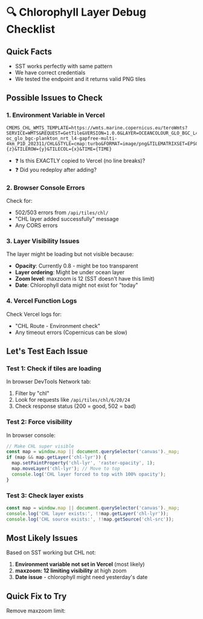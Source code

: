 # 🔍 Chlorophyll Layer Debug Checklist

## Quick Facts
- SST works perfectly with same pattern
- We have correct credentials
- We tested the endpoint and it returns valid PNG tiles

## Possible Issues to Check

### 1. **Environment Variable in Vercel**
```
CMEMS_CHL_WMTS_TEMPLATE=https://wmts.marine.copernicus.eu/teroWmts?SERVICE=WMTS&REQUEST=GetTile&VERSION=1.0.0&LAYER=OCEANCOLOUR_GLO_BGC_L4_NRT_009_102/cmems_obs-oc_glo_bgc-plankton_nrt_l4-gapfree-multi-4km_P1D_202311/CHL&STYLE=cmap:turbo&FORMAT=image/png&TILEMATRIXSET=EPSG:3857&TILEMATRIX={z}&TILEROW={y}&TILECOL={x}&TIME={TIME}
```
- ❓ Is this EXACTLY copied to Vercel (no line breaks)?
- ❓ Did you redeploy after adding?

### 2. **Browser Console Errors**
Check for:
- 502/503 errors from `/api/tiles/chl/`
- "CHL layer added successfully" message
- Any CORS errors

### 3. **Layer Visibility Issues**
The layer might be loading but not visible because:
- **Opacity**: Currently 0.8 - might be too transparent
- **Layer ordering**: Might be under ocean layer
- **Zoom level**: maxzoom is 12 (SST doesn't have this limit)
- **Date**: Chlorophyll data might not exist for "today"

### 4. **Vercel Function Logs**
Check Vercel logs for:
- "CHL Route - Environment check"
- Any timeout errors (Copernicus can be slow)

## Let's Test Each Issue

### Test 1: Check if tiles are loading
In browser DevTools Network tab:
1. Filter by "chl"
2. Look for requests like `/api/tiles/chl/6/20/24`
3. Check response status (200 = good, 502 = bad)

### Test 2: Force visibility
In browser console:
```javascript
// Make CHL super visible
const map = window.map || document.querySelector('canvas')._map;
if (map && map.getLayer('chl-lyr')) {
  map.setPaintProperty('chl-lyr', 'raster-opacity', 1);
  map.moveLayer('chl-lyr'); // Move to top
  console.log('CHL layer forced to top with 100% opacity');
}
```

### Test 3: Check layer exists
```javascript
const map = window.map || document.querySelector('canvas')._map;
console.log('CHL layer exists:', !!map.getLayer('chl-lyr'));
console.log('CHL source exists:', !!map.getSource('chl-src'));
```

## Most Likely Issues

Based on SST working but CHL not:
1. **Environment variable not set in Vercel** (most likely)
2. **maxzoom: 12 limiting visibility** at high zoom
3. **Date issue** - chlorophyll might need yesterday's date

## Quick Fix to Try

Remove maxzoom limit:
